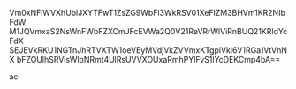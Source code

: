 Vm0xNFlWVXhUblJXYTFwT1ZsZG9WbFl3WkRSV01XeFlZM3BHVm1KR2NIbFdW
M1JQVmxaS2NsWnFWbFZXCmJFcEVWa2Q0V21ReVRrWlViRnBUQ21KRldYcFdX
SEJEVkRKU1NGTnJhRTVXTW1oeVEyMVdjVkZVVmxKTgpiVkl6V1RGa1VtVnNX
bFZOUlhSRVlsWlpNRmt4UlRsUVVXOUxaRmhPYlFvS1lYcDEKCmp4bA==

aci